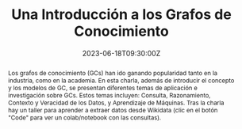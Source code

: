 ---
title: Una Introducción a los Grafos de Conocimiento

event: SICCS-Chile 2023
event_url: https://sicss.io/2023/chile/

location: Campus San Joaquín, PUC Chile.

abstract: 'Los grafos de conocimiento (GCs) han ido ganando popularidad tanto en la industria, como en la academia. En esta charla, además de introducir el concepto y los modelos de GC, se presentan diferentes temas de aplicación e investigación sobre GCs. Estos temas incluyen: Consulta, Razonamiento, Contexto y Veracidad de los Datos, y Aprendizaje de Máquinas. Tras la charla hay un taller para aprender a extraer datos desde Wikidata (clic en el botón "Code" para ver un colab/notebook con las consultas).'

# Talk start and end times.
#   End time can optionally be hidden by prefixing the line with `#`.
date: '2023-06-18T09:30:00Z'
#date_end: '2030-06-01T15:00:00Z'
all_day: false

# Schedule page publish date (NOT talk date).
publishDate: '2023-06-18T00:00:00Z'

authors: [admin]
tags: ['Grafos de Conocimiento', 'Wikidata']

# Is this a featured talk? (true/false)
featured: false

links:
  - icon: twitter
    icon_pack: fab
    name: Follow
    url: https://twitter.com/ferradest
url_code: 'https://colab.research.google.com/drive/1QpLEv8J5bGoGs7Rau4Qw8CSpK5YrRN5u?usp=sharing'
url_pdf: 'pdf/GCs@SICCS2023.pdf'
url_slides: ''
#url_video: ''

# Markdown Slides (optional).
#   Associate this talk with Markdown slides.
#   Simply enter your slide deck's filename without extension.
#   E.g. `slides = "example-slides"` references `content/slides/example-slides.md`.
#   Otherwise, set `slides = ""`.
slides: example

# Projects (optional).
#   Associate this post with one or more of your projects.
#   Simply enter your project's folder or file name without extension.
#   E.g. `projects = ["internal-project"]` references `content/project/deep-learning/index.md`.
#   Otherwise, set `projects = []`.
projects: []
---